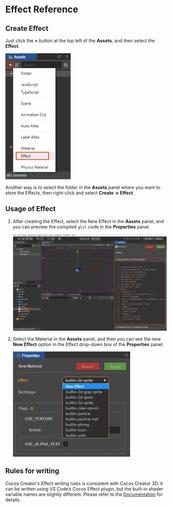 # Effect Reference

## Create Effect

Just click the **+** button at the top left of the **Assets**, and then select the **Effect**.

![](./material/create-effect.png)

Another way is to select the folder in the **Assets** panel where you want to store the Effects, then right-click and select **Create -> Effect**.

## Usage of Effect

1. After creating the Effect, select the New Effect in the **Assets** panel, and you can preview the compiled `glsl` code in the **Properties** panel.

    ![](./material/effect-preview.png)

2. Select the Material in the **Assets** panel, and then you can see the new **New Effect** option in the Effect drop-down box of the **Properties** panel.

    ![](./material/use-effect.png)

## Rules for writing

Cocos Creator's Effect writing rules is consistent with Cocos Creator 3D, it can be written using VS Code’s Cocos Effect plugin, but the built-in shader variable names are slightly different. Please refer to the [Documentation](https://docs.cocos.com/creator3d/manual/en/material-system/overview.html) for details.
